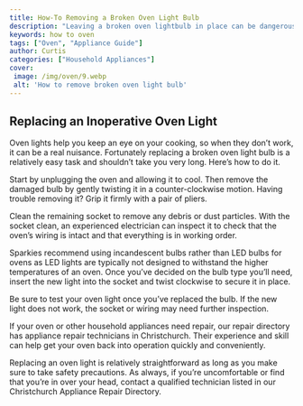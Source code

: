 ```yaml
---
title: How-To Removing a Broken Oven Light Bulb
description: "Leaving a broken oven lightbulb in place can be dangerous Learn the steps needed to safely and efficiently remove a broken oven lightbulb from your oven and how to replace it with a new one"
keywords: how to oven
tags: ["Oven", "Appliance Guide"]
author: Curtis
categories: ["Household Appliances"]
cover: 
 image: /img/oven/9.webp
 alt: 'How to remove broken oven light bulb'
---
```

## Replacing an Inoperative Oven Light
Oven lights help you keep an eye on your cooking, so when they don’t work, it can be a real nuisance. Fortunately replacing a broken oven light bulb is a relatively easy task and shouldn’t take you very long. Here’s how to do it.

Start by unplugging the oven and allowing it to cool. Then remove the damaged bulb by gently twisting it in a counter-clockwise motion. Having trouble removing it? Grip it firmly with a pair of pliers.

Clean the remaining socket to remove any debris or dust particles. With the socket clean, an experienced electrician can inspect it to check that the oven’s wiring is intact and that everything is in working order. 

Sparkies recommend using incandescent bulbs rather than LED bulbs for ovens as LED lights are typically not designed to withstand the higher temperatures of an oven. Once you’ve decided on the bulb type you’ll need, insert the new light into the socket and twist clockwise to secure it in place. 

Be sure to test your oven light once you’ve replaced the bulb. If the new light does not work, the socket or wiring may need further inspection.

If your oven or other household appliances need repair, our repair directory has appliance repair technicians in Christchurch. Their experience and skill can help get your oven back into operation quickly and conveniently.

Replacing an oven light is relatively straightforward as long as you make sure to take safety precautions. As always, if you’re uncomfortable or find that you’re in over your head, contact a qualified technician listed in our Christchurch Appliance Repair Directory.
